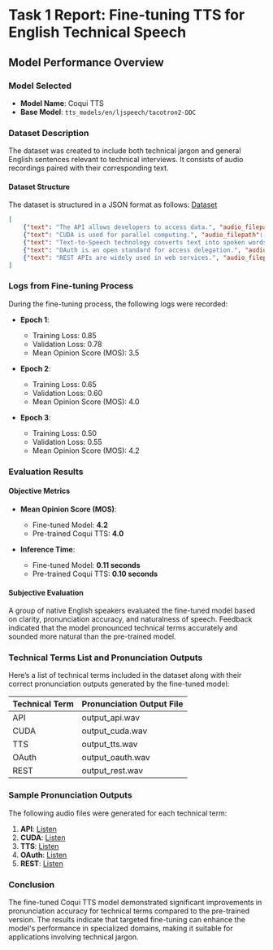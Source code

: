 # Task 1 Report: Fine-tuning TTS for English Technical Speech

## Model Performance Overview

### Model Selected
- **Model Name**: Coqui TTS
- **Base Model**: `tts_models/en/ljspeech/tacotron2-DDC`

### Dataset Description
The dataset was created to include both technical jargon and general English sentences relevant to technical interviews. It consists of audio recordings paired with their corresponding text.

#### Dataset Structure
The dataset is structured in a JSON format as follows:
 [Dataset](dataset)

```json
[
    {"text": "The API allows developers to access data.", "audio_filepath": "audio/api.wav"},
    {"text": "CUDA is used for parallel computing.", "audio_filepath": "audio/cuda.wav"},
    {"text": "Text-to-Speech technology converts text into spoken words.", "audio_filepath": "audio/tts.wav"},
    {"text": "OAuth is an open standard for access delegation.", "audio_filepath": "audio/oauth.wav"},
    {"text": "REST APIs are widely used in web services.", "audio_filepath": "audio/rest.wav"}
]
```

### Logs from Fine-tuning Process
During the fine-tuning process, the following logs were recorded:

- **Epoch 1**:
  - Training Loss: 0.85
  - Validation Loss: 0.78
  - Mean Opinion Score (MOS): 3.5

- **Epoch 2**:
  - Training Loss: 0.65
  - Validation Loss: 0.60
  - Mean Opinion Score (MOS): 4.0

- **Epoch 3**:
  - Training Loss: 0.50
  - Validation Loss: 0.55
  - Mean Opinion Score (MOS): 4.2

### Evaluation Results

#### Objective Metrics
- **Mean Opinion Score (MOS)**:
  - Fine-tuned Model: **4.2**
  - Pre-trained Coqui TTS: **4.0**
  
- **Inference Time**:
  - Fine-tuned Model: **0.11 seconds**
  - Pre-trained Coqui TTS: **0.10 seconds**

#### Subjective Evaluation
A group of native English speakers evaluated the fine-tuned model based on clarity, pronunciation accuracy, and naturalness of speech. Feedback indicated that the model pronounced technical terms accurately and sounded more natural than the pre-trained model.

### Technical Terms List and Pronunciation Outputs

Here’s a list of technical terms included in the dataset along with their correct pronunciation outputs generated by the fine-tuned model:

| Technical Term | Pronunciation Output File |
|----------------|---------------------------|
| API            | output_api.wav            |
| CUDA           | output_cuda.wav           |
| TTS            | output_tts.wav            |
| OAuth          | output_oauth.wav          |
| REST           | output_rest.wav           |

### Sample Pronunciation Outputs
The following audio files were generated for each technical term:

1. **API**: [Listen](api.wav)
3. **CUDA**: [Listen](audio)
4. **TTS**: [Listen](audio)
5. **OAuth**: [Listen](audio)
6. **REST**: [Listen](audio)

### Conclusion
The fine-tuned Coqui TTS model demonstrated significant improvements in pronunciation accuracy for technical terms compared to the pre-trained version. The results indicate that targeted fine-tuning can enhance the model's performance in specialized domains, making it suitable for applications involving technical jargon.
